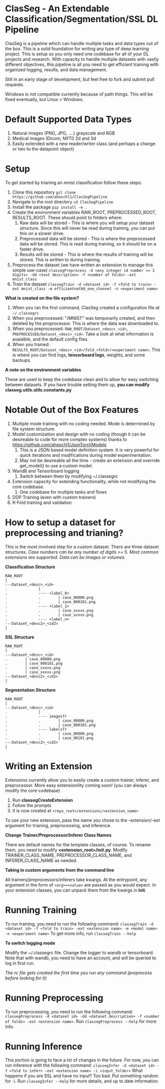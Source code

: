 # ClasSeg - An Extendable Classification/Segmentation/SSL DL Pipeline
ClasSeg is a pipeline which can handle multiple tasks and data types out of the box. This is a solid foundation for writing any type of deep learning project.
This is setup so you only need one codebase for all of your DL projects and research. With capacity to handle multiple datasets with vastly different objectives,
this pipeline is all you need to get efficient training with organized logging, results, and data management.

Still in an early stage of development, but feel free to fork and submit pull requests.

Windows is not compatible currently because of path things. This will be fixed eventually, but Linux > Windows.
# Default Supported Data Types
1) Natural images (PNG, JPG, ....) grayscale and RGB
2) Medical images (Dicom, NIfTI) 2d and 3d
3) Easily extended with a new reader/writer class (and perhaps a change or two to the datapoint object)
# Setup
To get started by trianing an mnist classification follow these steps:
1) Clone this repository ```git clone https://github.com/aheschl1/ClasSegPipeline```
2) Navigate to the root directory ```cd ClasSegPipeline```
3) Install the package ```pip install -e .```
4) Create the environment variables RAW_ROOT, PREPROCESSED_ROOT, RESULTS_ROOT. These should point to folders where:
   1) Raw data will be stored - This is where you will setup your dataset structure. Since this will never be read during training, you can put this on a slower drive.
   2) Preprocessed data will be stored - This is where the preprocessed data will be stored. This is read during training, so it should be on a faster drive.
   3) Results will be stored - This is where the results of training will be stored. This is written to during training.
5) Preprocess the dataset (we have written an extension to manage this simple use-case) ```classegPreprocess -d <any integer id number <= 3 digits> -dd <text description> -f <number of folds> -ext mnist_class```
6) Train the dataset ```classegTrain -d <dataset id> -f <fold to train> -ext mnist_class -m efficientnetb0_one_channel -n <experiment name>```

**What is created on the file system?**
1) When you ran the first command, ClasSeg created a configuration file at ```~/.classegrc```
2) When you preprocessed: "<pwd>/MNIST" was temporarily created, and then deleted by the proprocessor. This is where the data was downloaded to.
3) When you preprocessed: ```RAW_ROOT/Dataset_<desc>_<id>```, ```PREPROCESSED/Dataset_<desc>_<id>```. Take a look at what information is avaialble, and the default config files.
4) When you trained: ```RESULTS_ROOT/Dataset_<desc>_<id>/fold_<fold>/<experiment name>```. This is where you can find logs, **tensorboard logs**, weights, and some backups.

**A note on the environment variables**

These are used to keep the codebase clean and to allow for easy switching between datasets. If you have trouble setting them up, **you can modify classeg.utils.utils.constants.py**


# Notable Out of the Box Features
1) Multiple mode training with no coding needed. Mode is determined by file system structure.
2) Model customization and design with no coding (though it can be desireable to code for more complex systems) thanks to https://github.com/aheschl1/JsonTorchModels
   1) This is a JSON based model definition system. It is very powerful for quick iterations and modifications during model experimentation.
   2) May not be desireable all the time - create an extension and override get_model() to use a custom model.
3) WandB and Tensorboard logging
   1) Switch between them by modifying ~/.classegrc
4) Extension capacity for extending functionality, while not modifying the core codebase.
   1) One codebase for multiple tasks and flows
5) DDP Training (even with custom trainers)
6) K-Fold training and validation

# How to setup a dataset for preprocessing and trianing?

This is the most involved step for a custom dataset. There are three dataset structures.
_Case numbers can be any number of digits >= 5. Most common extensions are supported. Data can be images or volumes._

**Classification Structure**
```
RAW_ROOT
|
---Dataset_<desc>_<id>
.              |
.              ---- <label_0>
.              .        | case_00000.png
.              .        | case_000101.png
.              ---- <label_1>
.              .        | case_xxxxx.png
.              .        | case_xxxxx.png
.              ---- <label_n>
---Dataset_<desc2>_<id2>
|
```

**SSL Structure**
```
RAW_ROOT
|
---Dataset_<desc>_<id>
.        | case_00000.png
.        | case_000101.png
.        | case_xxxxx.png
.        | case_xxxxx.png
---Dataset_<desc2>_<id2>
|
```

**Segmentation Structure**
```
RAW_ROOT
|
---Dataset_<desc>_<id>
.              |
.              ---- imagesTr
.              .        | case_00000.png
.              .        | case_000101.png
.              ---- labelsTr
.              .        | case_00000.png
.              .        | case_00101.png
---Dataset_<desc2>_<id2>
|
```
# Writing an Extension
Extensions currently allow you to easily create a custom trainer, inferer, and preprocessor. More easy extensionility coming soon! (you can always modify the core codebase)
1) Run **classegCreateExtension**
2) Follow the prompts
3) It is now created at ```<repo_root>/extensions/<extension_name>```
   
To use your new extension, pass the name you chose to the -extension/-ext argument for trianing, preprocessing, and inference.

**Change Trainer/Preprocessor/Inferer Class Names**

There are default names for the template classes, of course. To rename them, you need to modify **<extension_root>/__init__.py**. Modify TRAINER_CLASS_NAME, PREPROCESSOR_CLASS_NAME, and INFERER_CLASS_NAME as needed.

**Taking in custom arguments from the command line**

All trainers/preprocessors/inferers take kwargs. At the entrypoint, any argument in the form of ```<arg>=<value>``` are passed as you would expect.
In your extension classes, you can unpack them from the kwargs in __init__.

# Running Training
To run training, you need to run the following command:
```classegTrain -d <dataset id> -f <fold to train> -ext <extension name> -m <model name> -n <experiment name>```
To get more info, run ```classegTrain --help```

**To switch logging mode**

Modify the ~/.classegrc file. Change the logger to wandb or tensorboard. Note that with wandb, you need to have an account, and will be queried to log in first run.

_The rc file gets created the first time you run any command (preprocess before looking for it)_

# Running Preprocessing
To run preprocessing, you need to run the following command:
```classegPreprocess -d <dataset id> -dd <dataset description> -f <number of folds> -ext <extension name>```.
Run ```classegPreprocess --help``` for more info.

# Running Inference
This portion is going to face a lot of changes in the future. For now, you can run inference with the following command:
```classegInfer -d <dataset id> -f <fold to infer> -ext <extension name> -i <input_folder>``` What happens if you are SSL and have no input? Too bad. Put something random for -i.
Run ```classegInfer --help``` for more details, and up to date information.